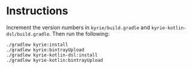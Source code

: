 # Instructions

Increment the version numbers in `kyrie/build.gradle` and `kyrie-kotlin-dsl/build.gradle`. Then run the following:

```
./gradlew kyrie:install
./gradlew kyrie:bintrayUpload
./gradlew kyrie-kotlin-dsl:install
./gradlew kyrie-kotlin:bintrayUpload
```
